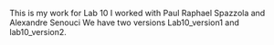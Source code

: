 This is my work for Lab 10
I worked with Paul Raphael Spazzola and Alexandre Senouci
We have two versions Lab10_version1 and lab10_version2.
